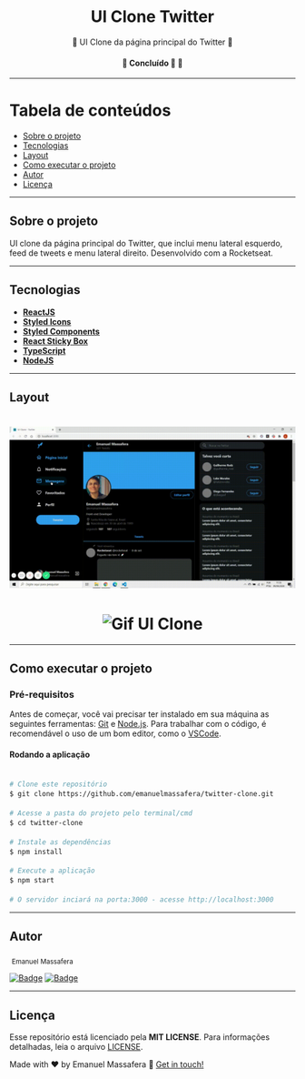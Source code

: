 <h1 align="center">UI Clone Twitter</h1>

<p align="center">🔹 UI Clone da página principal do Twitter 🔹</p>

<h4 align="center">🚧   Concluído 🚀 🚧</h4>

---

Tabela de conteúdos
=================
<!--ts-->
   * [Sobre o projeto](#-sobre-o-projeto)
   * [Tecnologias](#-tecnologias)
   * [Layout](#-layout)
   * [Como executar o projeto](#-como-executar-o-projeto)
   * [Autor](#-autor)
   * [Licença](#-licenca)
<!--te-->

---

## Sobre o projeto <a name="-sobre-o-projeto" style="text-decoration:none"></a>

UI clone da página principal do Twitter, que inclui menu lateral esquerdo, feed de tweets e menu lateral direito. Desenvolvido com a Rocketseat. 

---

## Tecnologias <a name="-tecnologias" style="text-decoration:none"></a>

- **[ReactJS](https://reactjs.org/)**
- **[Styled Icons](https://github.com/styled-icons/styled-icons)**
- **[Styled Components](https://styled-components.com/)**
- **[React Sticky Box](https://github.com/codecks-io/react-sticky-box)**
- **[TypeScript](https://www.typescriptlang.org/)**
- **[NodeJS](https://nodejs.org/en/)**

---

## Layout <a name="-layout" style="text-decoration:none"></a>

<h1 align="center">
    <img alt="Gif UI Clone" src="./public/UIClone-Twitter.gif" width="650px" />
</h1>

<h1 align="center">
    <img alt="Gif UI Clone" src="./public/UIClone-TwitterResponsive.gif" width="650px" />
</h1>

---

## Como executar o projeto <a name="-como-executar-o-projeto" style="text-decoration:none"></a>

### Pré-requisitos

Antes de começar, você vai precisar ter instalado em sua máquina as seguintes ferramentas:
[Git](https://git-scm.com) e [Node.js](https://nodejs.org/en/). Para trabalhar com o código, é recomendável o uso de um bom editor, como o [VSCode](https://code.visualstudio.com/).

#### Rodando a aplicação

```bash

# Clone este repositório
$ git clone https://github.com/emanuelmassafera/twitter-clone.git

# Acesse a pasta do projeto pelo terminal/cmd
$ cd twitter-clone

# Instale as dependências
$ npm install

# Execute a aplicação
$ npm start

# O servidor inciará na porta:3000 - acesse http://localhost:3000

```
---

## Autor <a name="-autor" style="text-decoration:none"></a>

<img style="border-radius: 50%;" src="https://avatars1.githubusercontent.com/u/65625500?s=460&u=eb9e300de61698fc8531949a451ce2f0e9da46f9&v=4" width="100px;" alt=""/>
<sub>Emanuel Massafera</sub>

<b></b>

[![Badge](https://img.shields.io/static/v1?label=&message=Emanuel&color=blue&style=flat-square&logo=Linkedin&logoColor=white&link=https://www.linkedin.com/in/emanuelmassafera/)](https://www.linkedin.com/in/emanuelmassafera/) [![Badge](https://img.shields.io/static/v1?label=&message=emanuel301@live.com&color=0078D4&style=flat-square&logo=Microsoft-Outlook&logoColor=white&link=mailto:emanuel301@live.com)](mailto:emanuel301@live.com)

---

## Licença <a name="-licenca" style="text-decoration:none"></a>

Esse repositório está licenciado pela **MIT LICENSE**. Para informações detalhadas, leia o arquivo [LICENSE](https://github.com/emanuelmassafera/twitter-clone/blob/master/LICENSE). 

Made with ♥ by Emanuel Massafera :wave: [Get in touch!](https://www.linkedin.com/in/emanuelmassafera/)
